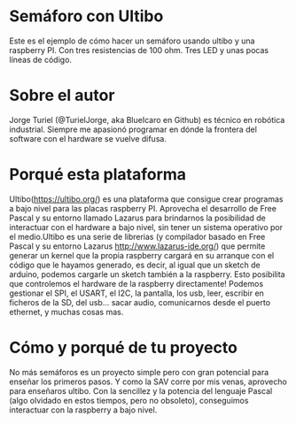 # Semáforo con Ultibo
Este es el ejemplo de cómo hacer un semáforo usando ultibo y una raspberry PI. Con tres resistencias de 100 ohm. Tres LED y unas pocas líneas
de código. 

# Sobre el autor
Jorge Turiel (@TurielJorge, aka BlueIcaro en Github) es técnico en robótica industrial. Siempre me apasionó programar en 
 dónde la frontera  del software con el hardware se vuelve difusa.

# Porqué esta plataforma
Ultibo(https://ultibo.org/) es una plataforma que consigue crear programas a bajo nivel para las placas raspberry PI. Aprovecha el desarrollo 
de Free Pascal y su entorno llamado Lazarus para brindarnos la posibilidad de interactuar con el hardware a bajo nivel, sin tener un sistema operativo
por el medio.Ultibo es una serie de librerias (y compilador basado en Free Pascal y su entorno Lazarus http://www.lazarus-ide.org/) que permite generar un kernel que la propia raspberry cargará en su arranque con el código que le hayamos generado, es decir, al igual que un sketch de arduino, podemos cargarle un sketch también a la raspberry.
Esto posibilita que controlemos el hardware de la raspberry directamente! Podemos gestionar el SPI, el USART, el I2C, la pantalla, los usb, leer, escribir en ficheros de la SD, del usb... sacar audio, comunicarnos desde el puerto ethernet, y muchas cosas mas.
# Cómo y porqué de tu proyecto
No más semáforos es un proyecto simple pero con gran potencial para enseñar los primeros pasos. Y como la SAV corre por mis venas, aprovecho para enseñaros ultibo. 
Con la sencillez y la potencia del lenguaje Pascal (algo olvidado en estos tiempos, pero no obsoleto), conseguimos interactuar con la raspberry a bajo nivel. 


